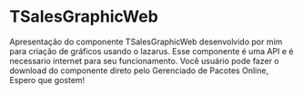 # TSalesGraphicWeb

Apresentação do componente TSalesGraphicWeb desenvolvido por mim para criação de gráficos usando o lazarus. Esse componente é uma API e é necessario internet para seu funcionamento. Você usuário pode fazer o download do componente direto pelo Gerenciado de Pacotes Online,
Espero que gostem!
